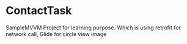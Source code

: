 # ContactTask
SampleMVVM Project for learning purpose. Which is using retrofit for network call, Glide for circle view image
